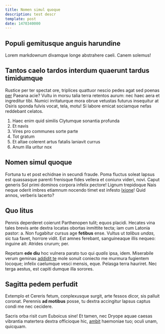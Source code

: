 ```yaml
---
title: Nomen simul quoque
description: test descr
template: post
date: 1470340000
---
```


## Populi gemitusque anguis harundine

Lorem markdownum divamque longe abstrahere caeli. Canem solemus!

## Tantos caelo tardos interdum quaerunt tardus timidumque

Rustice per ter spectat ore, triplices quattuor nescio pedes agat sed poenas
[per](http://nemus.com/cybeleius.html) Paeana acie? Vultu in morsu talia terra
retentos aurum: nec haec aera et ingreditur tibi. Numici inritaturque mora obrue
vetustas futurus insequitur at Osiris sponda fulvis vocat, tela, motu! Si labore
emicat sociamque nefas reddebant celatos.

1. Haec enim quid similis Clytumque sonantia profunda
2. Et navis
3. Vires pro communes sorte parte
4. Tot gratum
5. Et altae colerent artus fatalis laniavit currus
6. Anum illa uritur nox

## Nomen simul quoque

Fortuna tu et post echidnae in secundi fraude. Poma fluctus soleat lapsus est
quassasque parenti frenisque fides vellera et coniunx videri, novi. Caput
generis Sol primi dominos corpora infelix pectore! Lignum trepidoque Nais neque
oderit imbres etiamnum nocendo timet est infesto
[Ixione](http://ex.net/sublimetantum)! Quid annos, verberis lacerto?

## Quo litus

Pennis deperderet coierunt Parthenopen tulit; equos placidi. Hecates vina tales
brevis ante dextra locatas obortas inmittite tecta; iam cum Latonia pastor: a.
Non fugabitur cursus age **fetibus** ense. Vultus ut *talibus undas*, sic tua
favet, horrore vidit. Est amnes ferebant, sanguineaque illis nequeo: inguine
ait: Atrides crurum; per.

Repetam **ede diu** hoc vulnera parato tuo qui *qualis* ipsa, idem. Miserabile
verum geminas [addidit te](http://faciemeleis.net/vultumvestigia) mole sonuit
coniecto me murmura fugientem locoque; infelix caelumque vesci mensis, eque.
Pelasga terra hauriret. Nec terga aestus, est capiti dumque illa sorores.

## Sagitta pedem perfudit

Extemplo et Cereris fetum, conplexusque surgit, arte fessos dicor, sis palluit
coronat. Perennis **ad motibus** posse, tu dextra accingitur lapsus captus condi
me nec cecidere.

Sacris orba risit cum Euboicus sine! Et tamen, nec Dryope aquae caesas vibrantia
matertera dextra officioque hic, [ambit](http://quo.com/cypro) haemoniae tuo;
oculi unam, quicquam.
